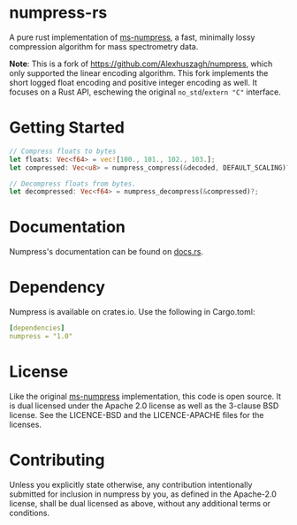numpress-rs
===========

A pure rust implementation of [ms-numpress](https://github.com/ms-numpress/ms-numpress), a fast, minimally lossy compression algorithm for mass spectrometry data.

**Note**: This is a fork of https://github.com/Alexhuszagh/numpress, which only supported the linear encoding algorithm. This fork implements the short logged float
encoding and positive integer encoding as well. It focuses on a Rust API, eschewing the original `no_std`/`extern "C"` interface.

# Getting Started

```rust
// Compress floats to bytes
let floats: Vec<f64> = vec![100., 101., 102., 103.];
let compressed: Vec<u8> = numpress_compress(&decoded, DEFAULT_SCALING)?;

// Decompress floats from bytes.
let decompressed: Vec<f64> = numpress_decompress(&compressed)?;
```

# Documentation

Numpress's documentation can be found on [docs.rs](https://docs.rs/numpress).

# Dependency

Numpress is available on crates.io. Use the following in Cargo.toml:

```yaml
[dependencies]
numpress = "1.0"
```

# License

Like the original [ms-numpress](https://github.com/ms-numpress/ms-numpress) implementation, this code is open source. It is dual licensed under the Apache 2.0 license as well as the 3-clause BSD license. See the LICENCE-BSD and the LICENCE-APACHE files for the licenses.

# Contributing

Unless you explicitly state otherwise, any contribution intentionally submitted for inclusion in numpress by you, as defined in the Apache-2.0 license, shall be dual licensed as above, without any additional terms or conditions.
